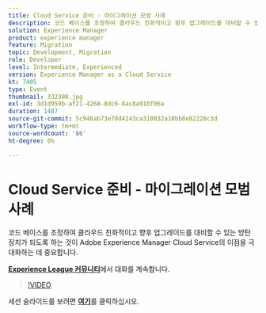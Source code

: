 ```yaml
---
title: Cloud Service 준비 - 마이그레이션 모범 사례
description: 코드 베이스를 조정하여 클라우드 친화적이고 향후 업그레이드를 대비할 수 있는 방탄 장치가 되도록 하는 것이 Adobe Experience Manager Cloud Service의 이점을 극대화하는 데 중요합니다.
solution: Experience Manager
product: experience manager
feature: Migration
topic: Development, Migration
role: Developer
level: Intermediate, Experienced
version: Experience Manager as a Cloud Service
kt: 7405
type: Event
thumbnail: 332308.jpg
exl-id: 3d1d959b-af21-4268-8dc6-8ac8a910f06a
duration: 1487
source-git-commit: 5c946ab73e78d4243ca310032a10bb8e82228c3d
workflow-type: tm+mt
source-wordcount: '86'
ht-degree: 0%

---
```


# Cloud Service 준비 - 마이그레이션 모범 사례

코드 베이스를 조정하여 클라우드 친화적이고 향후 업그레이드를 대비할 수 있는 방탄 장치가 되도록 하는 것이 Adobe Experience Manager Cloud Service의 이점을 극대화하는 데 중요합니다.

**[Experience League 커뮤니티](https://adobe.ly/36Yd3v6)**&#x200B;에서 대화를 계속합니다.

>[!VIDEO](https://video.tv.adobe.com/v/332308/?quality=12&learn=on&hidetitle=true)

세션 슬라이드를 보려면 **[여기](/help/adobe-developers-live/assets/get-ready-aem-cloud.pdf)**&#x200B;를 클릭하십시오.
